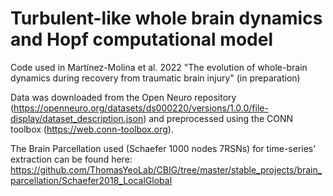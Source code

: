 # Turbulent-like whole brain dynamics and Hopf computational model

Code used in Martínez-Molina et al. 2022 "The evolution of whole-brain dynamics during recovery from traumatic brain injury" (in preparation)

Data was downloaded from the Open Neuro repository (https://openneuro.org/datasets/ds000220/versions/1.0.0/file-display/dataset_description.json) and preprocessed using the CONN toolbox (https://web.conn-toolbox.org).

The Brain Parcellation used (Schaefer 1000 nodes 7RSNs) for time-series' extraction can be found here: https://github.com/ThomasYeoLab/CBIG/tree/master/stable_projects/brain_parcellation/Schaefer2018_LocalGlobal
 
